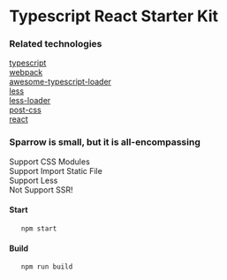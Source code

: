 # Typescript React Starter Kit

### Related technologies
[typescript](https://www.typescriptlang.org/) <br/>
[webpack](https://www.typescriptlang.org/) <br/>
[awesome-typescript-loader](https://github.com/s-panferov/awesome-typescript-loader) <br/>
[less](https://github.com/less) <br/>
[less-loader](https://github.com/webpack-contrib/less-loader) <br/>
[post-css](https://github.com/postcss/postcss) <br/>
[react](https://reactjs.org/)


### Sparrow is small, but it is all-encompassing
Support CSS Modules <br/>
Support Import Static File <br/>
Support Less <br/>
Not Support SSR! <br/>

#### Start
```
   npm start
```

#### Build
```
   npm run build
```


